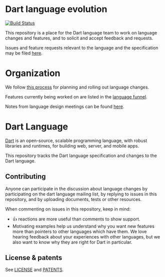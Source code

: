 # Dart language evolution

[![Build Status](https://travis-ci.org/dart-lang/language.svg?branch=master)](https://travis-ci.org/dart-lang/language)

This repository is a place for the Dart language team to work on
language changes and features, and to solicit and accept feedback and requests.

Issues and feature requests relevant to the language and the specification may
be filed [here](https://github.com/dart-lang/language/issues).

# Organization

We follow [this
process](https://github.com/dart-lang/language/blob/master/doc/life_of_a_language_feature.md)
for planning and rolling out language changes.

Features currently being worked on are listed in the
[language funnel](https://github.com/dart-lang/language/projects/1).

Notes from language design meetings can be
found [here](https://github.com/dart-lang/language/blob/master/minutes/).

# Dart Language

[Dart][website] is an open-source, scalable programming language, with robust
libraries and runtimes, for building web, server, and mobile apps.

This repository tracks the Dart language specification
and changes to the Dart language.

## Contributing

Anyone can participate in the discussion about language changes
by participating on the dart language mailing list,
by replying to issues in this repository,
and by uploading documents, tests or other resources.

When commenting on issues in this repository, keep in mind:

-   :+1: reactions are more useful than comments to show support.
-   Motivating examples help us understand why you want new features more than
    pointers to other languages which have them. We love hearing feedback about
    your experiences with other languages, but we also want to know why they are
    right for Dart in particular.

## License & patents

See [LICENSE][license] and [PATENTS][patents].

[website]: https://www.dartlang.org
[license]: https://github.com/dart-lang/language/blob/master/LICENSE
[patents]: https://github.com/dart-lang/language/blob/master/PATENTS

